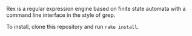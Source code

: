 Rex is a regular expression engine based on finite state automata with a command line interface in the style of grep.

To install, clone this repository and run `rake install`.
